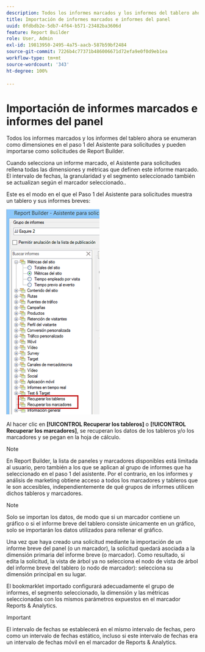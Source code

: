 ```yaml
---
description: Todos los informes marcados y los informes del tablero ahora se enumeran como dimensiones en el paso 1 del Asistente para solicitudes y pueden importarse como solicitudes de Report Builder.
title: Importación de informes marcados e informes del panel
uuid: 0fdbdb2e-5db7-4f64-b571-23482ba3606d
feature: Report Builder
role: User, Admin
exl-id: 19813950-2495-4a75-aacb-587b59bf2484
source-git-commit: 7226b4c77371b486006671d72efa9e0f0d9eb1ea
workflow-type: tm+mt
source-wordcount: '343'
ht-degree: 100%

---
```


# Importación de informes marcados e informes del panel

Todos los informes marcados y los informes del tablero ahora se enumeran como dimensiones en el paso 1 del Asistente para solicitudes y pueden importarse como solicitudes de Report Builder.

Cuando selecciona un informe marcado, el Asistente para solicitudes rellena todas las dimensiones y métricas que definen este informe marcado. El intervalo de fechas, la granularidad y el segmento seleccionado también se actualizan según el marcador seleccionado..

Este es el modo en el que el Paso 1 del Asistente para solicitudes muestra un tablero y sus informes breves:

![](assets/import_dashboard_reportlet.png)

Al hacer clic en **[!UICONTROL Recuperar los tableros]** o **[!UICONTROL Recuperar los marcadores]**, se recuperan los datos de los tableros y/o los marcadores y se pegan en la hoja de cálculo.

>[!NOTE]
>
>En Report Builder, la lista de paneles y marcadores disponibles está limitada al usuario, pero también a los que se aplican al grupo de informes que ha seleccionado en el paso 1 del asistente. Por el contrario, en los informes y análisis de marketing obtiene acceso a todos los marcadores y tableros que le son accesibles, independientemente de qué grupos de informes utilicen dichos tableros y marcadores.

>[!NOTE]
>
>Solo se importan los datos, de modo que si un marcador contiene un gráfico o si el informe breve del tablero consiste únicamente en un gráfico, solo se importarán los datos utilizados para rellenar el gráfico.

Una vez que haya creado una solicitud mediante la importación de un informe breve del panel (o un marcador), la solicitud quedará asociada a la dimensión primaria del informe breve (o marcador). Como resultado, si edita la solicitud, la vista de árbol ya no selecciona el nodo de vista de árbol del informe breve del tablero (o nodo de marcador): selecciona su dimensión principal en su lugar.

El bookmarklet importado configurará adecuadamente el grupo de informes, el segmento seleccionado, la dimensión y las métricas seleccionadas con los mismos parámetros expuestos en el marcador Reports &amp; Analytics.

>[!IMPORTANT]
>
>El intervalo de fechas se establecerá en el mismo intervalo de fechas, pero como un intervalo de fechas estático, incluso si este intervalo de fechas era un intervalo de fechas móvil en el marcador de Reports &amp; Analytics.
